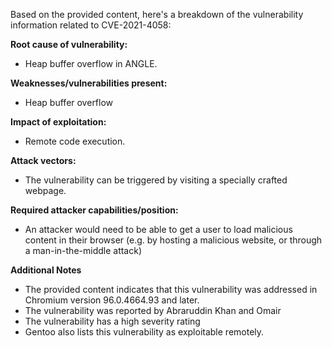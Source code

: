 Based on the provided content, here's a breakdown of the vulnerability information related to CVE-2021-4058:

**Root cause of vulnerability:**
*   Heap buffer overflow in ANGLE.

**Weaknesses/vulnerabilities present:**
*   Heap buffer overflow

**Impact of exploitation:**
*   Remote code execution.

**Attack vectors:**
*   The vulnerability can be triggered by visiting a specially crafted webpage.

**Required attacker capabilities/position:**
*   An attacker would need to be able to get a user to load malicious content in their browser (e.g. by hosting a malicious website, or through a man-in-the-middle attack)

**Additional Notes**
* The provided content indicates that this vulnerability was addressed in Chromium version 96.0.4664.93 and later.
* The vulnerability was reported by Abraruddin Khan and Omair
* The vulnerability has a high severity rating
* Gentoo also lists this vulnerability as exploitable remotely.